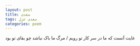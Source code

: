 ```yaml
---
layout: post
title: سعدی
tags: سعدی غزل
categories: poem
---
```


غایت آنست که ما در سر کار تو رویم / مرگ ما باک نباشد چو بقای تو بود
